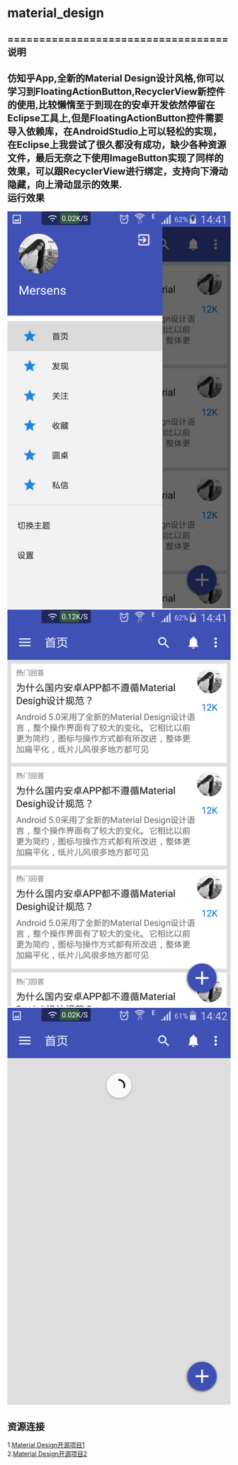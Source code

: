 # material_design<br/>
===================================
 说明<br/>
----------------------------------- 
仿知乎App,全新的Material Design设计风格,你可以学习到FloatingActionButton,RecyclerView新控件的使用,比较懒惰至于到现在的安卓开发依然停留在Eclipse工具上,但是FloatingActionButton控件需要导入依赖库，在AndroidStudio上可以轻松的实现，在Eclipse上我尝试了很久都没有成功，缺少各种资源文件，最后无奈之下使用ImageButton实现了同样的效果，可以跟RecyclerView进行绑定，支持向下滑动隐藏，向上滑动显示的效果.<br/>
 运行效果<br/>
----------------------------------- 
![image](https://github.com/Mersens/material_design/blob/master/image/QQ%E5%9B%BE%E7%89%8720160227144810.png)<br/>
![image](https://github.com/Mersens/material_design/blob/master/image/QQ%E5%9B%BE%E7%89%8720160227144820.png)<br/>
![image](https://github.com/Mersens/material_design/blob/master/image/QQ%E5%9B%BE%E7%89%8720160227144829.png)<br/>

 资源连接<br/>
----------------------------------- 
1.[Material Design开源项目1](http://www.androidchina.net/1381.html)<br /> 
2.[Material Design开源项目2](http://www.tuicool.com/articles/fEnEZr)<br /> 

